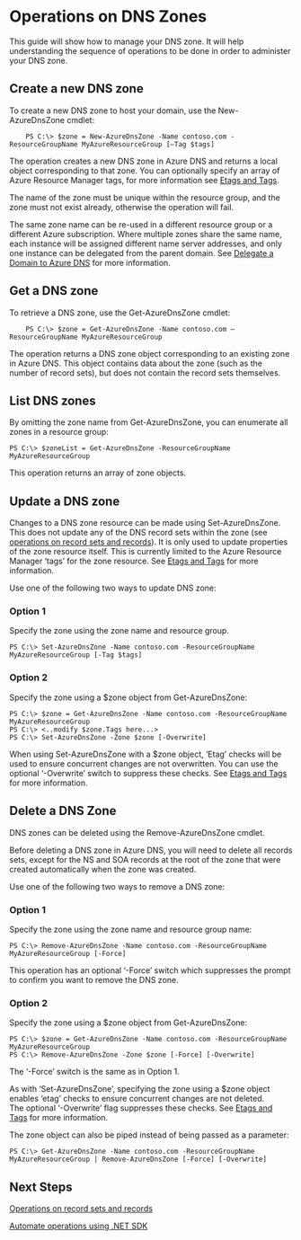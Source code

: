 <properties 
   pageTitle="Operations on DNS zones" 
   description="You can manage DNS zones using Azure Powershell cmdlets. How to update, delete and create DNS zones on Azure DNS " 
   services="virtual-network" 
   documentationCenter="na" 
   authors="joaoma" 
   manager="Adinah" 
   editor=""/>

<tags
   ms.service="virtual-network"
   ms.devlang="en"
   ms.topic="article"
   ms.tgt_pltfrm="na"
   ms.workload="infrastructure-services" 
   ms.date="04/29/2015"
   ms.author="joaoma"/>

# Operations on DNS Zones

This guide will show how to manage your DNS zone. It will help understanding the sequence of operations to be done in order to administer your DNS zone.

## Create a new DNS zone

To create a new DNS zone to host your domain, use the New-AzureDnsZone cmdlet:

		PS C:\> $zone = New-AzureDnsZone -Name contoso.com -ResourceGroupName MyAzureResourceGroup [–Tag $tags] 

The operation creates a new DNS zone in Azure DNS and returns a local object corresponding to that zone.  You can optionally specify an array of Azure Resource Manager tags, for more information see [Etags and Tags](dns-getstarted-create-dnszone.md#Etags-and-tags).

The name of the zone must be unique within the resource group, and the zone must not exist already, otherwise the operation will fail.

The same zone name can be re-used in a different resource group or a different Azure subscription.  Where multiple zones share the same name, each instance will be assigned different name server addresses, and only one instance can be delegated from the parent domain. See [Delegate a Domain to Azure DNS](./dns-domain-delegation.md) for more information.

## Get a DNS zone

To retrieve a DNS zone, use the Get-AzureDnsZone cmdlet:

		PS C:\> $zone = Get-AzureDnsZone -Name contoso.com –ResourceGroupName MyAzureResourceGroup

The operation returns a DNS zone object corresponding to an existing zone in Azure DNS.  This object contains data about the zone (such as the number of record sets), but does not contain the record sets themselves.

## List DNS zones
By omitting the zone name from Get-AzureDnsZone, you can enumerate all zones in a resource group:

	PS C:\> $zoneList = Get-AzureDnsZone -ResourceGroupName MyAzureResourceGroup
This operation returns an array of zone objects.

## Update a DNS zone
Changes to a DNS zone resource can be made using Set-AzureDnsZone.  This does not update any of the DNS record sets within the zone (see [operations on record sets and records](./dns-operations-recordsets.md)). It is only used to update properties of the zone resource itself. This is currently limited to the Azure Resource Manager ‘tags’ for the zone resource. See [Etags and Tags](dns-getstarted-create-dnszone.md#Etags-and-tags) for more information.

Use one of the following two ways to update DNS zone:

### Option 1
 
Specify the zone using the zone name and resource group.

	PS C:\> Set-AzureDnsZone -Name contoso.com -ResourceGroupName MyAzureResourceGroup [-Tag $tags]

### Option 2
Specify the zone using a $zone object from Get-AzureDnsZone:

	PS C:\> $zone = Get-AzureDnsZone -Name contoso.com -ResourceGroupName MyAzureResourceGroup
	PS C:\> <..modify $zone.Tags here...>
	PS C:\> Set-AzureDnsZone -Zone $zone [-Overwrite]

When using Set-AzureDnsZone with a $zone object, ‘Etag’ checks will be used to ensure concurrent changes are not overwritten.  You can use the optional ‘-Overwrite’ switch to suppress these checks.  See [Etags and Tags](dns-getstarted-create-dnszone.md#Etags-and-tags) for more information.

## Delete a DNS Zone

DNS zones can be deleted using the Remove-AzureDnsZone cmdlet.
 
Before deleting a DNS zone in Azure DNS, you will need to delete all records sets, except for the NS and SOA records at the root of the zone that were created automatically when the zone was created.  

Use one of the following two ways to remove a DNS zone:

### Option 1

Specify the zone using the zone name and resource group name:

	PS C:\> Remove-AzureDnsZone -Name contoso.com -ResourceGroupName MyAzureResourceGroup [-Force] 

This operation has an optional ‘-Force’ switch which suppresses the prompt to confirm you want to remove the DNS zone.
### Option 2

Specify the zone using a $zone object from Get-AzureDnsZone:

	PS C:\> $zone = Get-AzureDnsZone -Name contoso.com -ResourceGroupName MyAzureResourceGroup
	PS C:\> Remove-AzureDnsZone -Zone $zone [-Force] [-Overwrite]

The ‘-Force’ switch is the same as in Option 1.

As with ‘Set-AzureDnsZone’, specifying the zone using a $zone object enables ‘etag’ checks to ensure concurrent changes are not deleted. <BR>
The optional ‘-Overwrite’ flag suppresses these checks. See [Etags and Tags](dns-getstarted-create-dnszone.md#Etags-and-tags) for more information.

The zone object can also be piped instead of being passed as a parameter:

	PS C:\> Get-AzureDnsZone -Name contoso.com -ResourceGroupName MyAzureResourceGroup | Remove-AzureDnsZone [-Force] [-Overwrite]

## Next Steps


[Operations on record sets and records](dns-operations-recordsets.md)

[Automate operations using .NET SDK](dns-sdk.md)